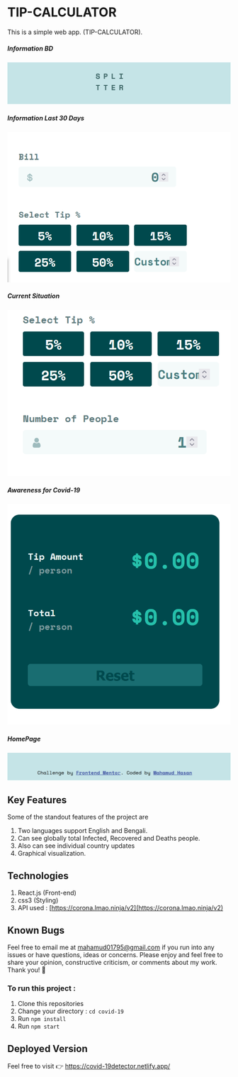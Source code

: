 # TIP-CALCULATOR

This is a simple web app. (TIP-CALCULATOR).



##### Information BD
![ScreenShot of Form](screenshot/a.png)

##### Information Last 30 Days
![ScreenShot of Form](screenshot/b.png)

##### Current Situation
![ScreenShot of Form](screenshot/c.png)

##### Awareness for Covid-19
![ScreenShot of Form](screenshot/d.png)

##### HomePage
![ScreenShot of Form](screenshot/e.png)

## Key Features
Some of the standout features of the project are

 1. Two languages support English and Bengali.
 2. Can see globally total Infected, Recovered and Deaths people.
 3. Also can see individual country updates
 4. Graphical visualization.
 

## Technologies
 
1. React.js (Front-end)
2. css3 (Styling)
3. API used : [https://corona.lmao.ninja/v2](https://corona.lmao.ninja/v2)

## Known Bugs

Feel free to email me at mahamud01795@gmail.com if you run into any issues or have questions, ideas or concerns. Please enjoy
and feel free to share your opinion, constructive criticism, or comments about my work. Thank you! 🙂

### To run this project :
1. Clone this repositories
2. Change your directory : `cd covid-19`
3. Run `npm install`
5. Run `npm start`

## Deployed Version

Feel free to visit 👉 https://covid-19detector.netlify.app/

